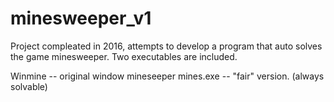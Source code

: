 # minesweeper_v1

Project compleated in 2016, attempts to develop a program that auto solves the game minesweeper. Two executables are included.

Winmine -- original window mineseeper
mines.exe -- "fair" version. (always solvable)
